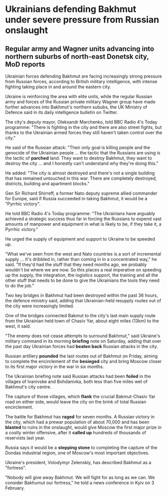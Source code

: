 # Ukrainians defending Bakhmut under severe pressure from Russian **onslaught**

## Regular army and Wagner units advancing into northern suburbs of north-east Donetsk city, MoD reports

Ukrainian forces defending Bakhmut are facing increasingly strong pressure from Russian forces, according to British military intelligence, with intense fighting taking place in and around the eastern city.

Ukraine is reinforcing the area with elite units, while the regular Russian army and forces of the Russian private military Wagner group have made further advances into Bakhmut's northern sububs, the UK Ministry of Defence said in its daily intelligence bulletin on Twitter.

The city's deputy mayor, Oleksandr Marchenko, told BBC Radio 4's Today programme: "There is fighting in the city and there are also street fights, but thanks to the Ukrainian armed forces they still haven't taken control over the city."

He said of the Russian attack: "Their only goal is killing people and the genocide of the Ukrainian people ... the tactic that the Russians are using is the tactic of **parched** land. They want to destroy Bakhmut, they want to destroy the city ... and I honestly can't understand why they're doing this."

He added: "The city is almost destroyed and there's not a single building that has remained untouched in this war. There are completely destroyed, districts, building and apartment blocks."

Gen Sir Richard Shirreff, a former Nato deputy supreme allied commander for Europe, said if Russia succeeded in taking Bakhmut, it would be a "Pyrrhic victory".

He told BBC Radio 4's Today programme: "The Ukrainians have arguably achieved a strategic success thus far in forcing the Russians to expend vast amounts of manpower and equipment in what is likely to be, if they take it, a Pyrrhic victory."

He urged the supply of equipment and support to Ukraine to be speeded up.

"What we've seen from the west and Nato countries is a sort of incremental supply ... It's dribbled in, rather than coming in in a concentrated way," he said. "If they'd had the stuff that they need months ago, we probably wouldn't be where we are now. So this places a real imperative on speeding up the supply, the integration, the logistics support, the training and all the other stuff that needs to be done to give the Ukrainians the tools they need to do the job."

Two key bridges in Bakhmut had been destroyed within the past 36 hours, the defence ministry said, adding that Ukrainian-held resupply routes out of the city were increasingly limited.

One of the bridges connected Bakmut to the city's last main supply route from the Ukrainian held town of Chasiv Yar, about eight miles (13km) to the west, it said.

"The enemy does not cease attempts to surround Bakhmut," said Ukraine's military command in its morning **briefing** note on Saturday, adding that over the past day Ukrainian forces had **beaten back** Russian attacks in the city.

Russian artillery **pounded** the last routes out of Bakhmut on Friday, aiming to complete the encirclement of the **besieged** city and bring Moscow closer to its first major victory in the war in six months.

The Ukrainian briefing note said Russian attacks had been **foiled** in the villages of Ivanivske and Bohdanivka, both less than five miles wet of Bakhmut's city centre.

The capture of those villages, which **flank** the crucial Bakmut-Chasiv Yar road on either side, would leave the city on the brink of total Russian encirclement.

The battle for Bakhmut has **raged** for seven months. A Russian victory in the city, which had a prewar population of about 70,000 and has been **blasted** to ruins in the onslaught, would give Moscow the first major prize in a costly winter offensive, after it **called up** hundreds of thousands of reservists last year.

Russia says it would be a **stepping stone** to completing the capture of the Dondas industrial region, one of Moscow's most important objectives.

Ukraine's president, Volodymyr Zelenskiy, has described Bakhmut as a "fortress".

"Nobody will give away Bakhmut. We will fight for as long as we can. We consider Bakhumut our fortress," he told a news conference in Kyiv on 3 February. 

